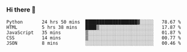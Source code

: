 ### Hi there 👋

<!--START_SECTION:waka-->
```text
Python       24 hrs 50 mins  ███████████████████▓░░░░░   78.67 % 
HTML         5 hrs 38 mins   ████▒░░░░░░░░░░░░░░░░░░░░   17.87 % 
JavaScript   35 mins         ▒░░░░░░░░░░░░░░░░░░░░░░░░   01.87 % 
CSS          14 mins         ▒░░░░░░░░░░░░░░░░░░░░░░░░   00.77 % 
JSON         8 mins          ░░░░░░░░░░░░░░░░░░░░░░░░░   00.46 % 
```
<!--END_SECTION:waka-->
